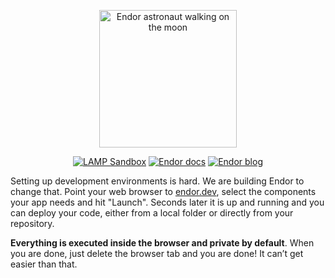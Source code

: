 <p align="center">
  <img width="220" src="https://github.com/user-attachments/assets/9900e23c-a736-467b-82e6-b1e680eae380" alt="Endor astronaut walking on the moon" />
</p>
<p align="center">
  <a href="https://endor.dev/s/lamp"><img src="https://img.shields.io/badge/Endor-LAMP_Sandbox-13aa65?style=flat-square" alt="LAMP Sandbox"/></a>
  <a href="https://docs.endor.dev"><img src="https://img.shields.io/badge/Endor-Documentation-13aa65?style=flat-square" alt="Endor docs"/></a>
  <a href="https://endor.dev/blog"><img src="https://img.shields.io/badge/Endor-Articles-13aa65?style=flat-square" alt="Endor blog"/></a>
</p>

Setting up development environments is hard. We are building Endor to change that. Point your web browser to [endor.dev](https://endor.dev), select the components your app needs and hit "Launch". Seconds later it is up and running and you can deploy your code, either from a local folder or directly from your repository.

**Everything is executed inside the browser and private by default**. When you are done, just delete the browser tab and you are done! It can’t get easier than that.
